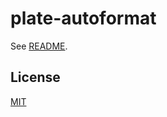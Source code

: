 # plate-autoformat

See [README](https://github.com/udecode/plate).

## License

[MIT](../../LICENSE)
